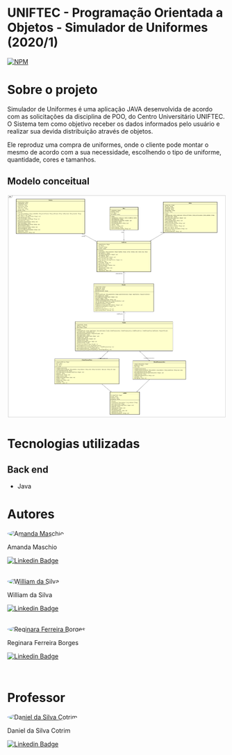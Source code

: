 # UNIFTEC - Programação Orientada a Objetos - Simulador de Uniformes (2020/1)
[![NPM](https://img.shields.io/npm/l/react)](https://github.com/amanda-maschio/simuladorUniformes/blob/master/LICENSE) 


# Sobre o projeto

Simulador de Uniformes é uma aplicação JAVA desenvolvida de acordo com as solicitações da disciplina de POO, do Centro Universitário UNIFTEC. O Sistema tem como objetivo receber os dados informados pelo usuário e realizar sua devida distribuição através de objetos.

Ele reproduz uma compra de uniformes, onde o cliente pode montar o mesmo de acordo com a sua necessidade, escolhendo o tipo de uniforme, quantidade, cores e tamanhos.

## Modelo conceitual
<img alt="Modelo conceitual" title="#ModeloConceitual" src="assets/simuladoruniformes.png"/>

# Tecnologias utilizadas
## Back end
- Java

# Autores

<a href="https://github.com/amanda-maschio">
 <img style="border-radius: 50%;" src="https://avatars3.githubusercontent.com/u/65790874?v=4" width="100px;" alt="Amanda Maschio" title="Amanda Maschio"/>
</a>
<p>Amanda Maschio</p>

[![Linkedin Badge](https://img.shields.io/badge/-Amanda-blue?style=flat-square&logo=Linkedin&logoColor=white&link=https://www.linkedin.com/in/amanda-maschio-272783186/)](https://www.linkedin.com/in/amanda-maschio-272783186/) 

<br>

<a href="https://github.com/dasilvawill">
 <img style="border-radius: 50%;" src="https://avatars3.githubusercontent.com/u/39096909?v=4" width="100px;" alt="William da Silva" title="William da Silva"/>
</a>
<p>William da Silva</p>

[![Linkedin Badge](https://img.shields.io/badge/-William-blue?style=flat-square&logo=Linkedin&logoColor=white&link=https://www.linkedin.com/in/william-da-silva-a74676166/)](https://www.linkedin.com/in/william-da-silva-a74676166/) 

<br>

<a href="https://github.com/reginaraferreira">
 <img style="border-radius: 50%;" src="https://avatars3.githubusercontent.com/u/65867756?v=4" width="100px;" alt="Reginara Ferreira Borges" title="Reginara Ferreira Borges"/>
</a>
<p>Reginara Ferreira Borges</p>

[![Linkedin Badge](https://img.shields.io/badge/-Reginara-blue?style=flat-square&logo=Linkedin&logoColor=white&link=https://www.linkedin.com/in/reginara-ferreira-borges-66a89bb8/)](https://www.linkedin.com/in/reginara-ferreira-borges-66a89bb8/) 

<br>

# Professor

<a href="https://github.com/dcotrim">
 <img style="border-radius: 50%;" src="https://avatars3.githubusercontent.com/u/12568905?v=4" width="100px;" alt="Daniel da Silva Cotrim" title="Daniel da Silva Cotrim"/>
</a>
<p>Daniel da Silva Cotrim</p>

[![Linkedin Badge](https://img.shields.io/badge/-Daniel-blue?style=flat-square&logo=Linkedin&logoColor=white&link=https://www.linkedin.com/in/dcotrim/)](https://www.linkedin.com/in/dcotrim/) 

